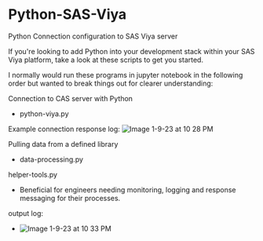 # Python-SAS-Viya
Python Connection configuration to SAS Viya server 

If you're looking to add Python into your development stack within your SAS Viya platform, take a look at these scripts to get you started.

I normally would run these programs in jupyter notebook in the following order but wanted to break things out for clearer understanding:

Connection to CAS server with Python
- python-viya.py

Example connection response log:
![Image 1-9-23 at 10 28 PM](https://user-images.githubusercontent.com/103475279/211459596-ee74777d-f967-44a0-ab78-21fb9767ded7.jpg)

Pulling data from a defined library 
- data-processing.py

helper-tools.py 
 - Beneficial for engineers needing monitoring, logging and response messaging for their processes.

output log:
- ![Image 1-9-23 at 10 33 PM](https://user-images.githubusercontent.com/103475279/211459649-6002a3fd-9a7c-4227-bfaa-217fc22aabfc.jpg)
